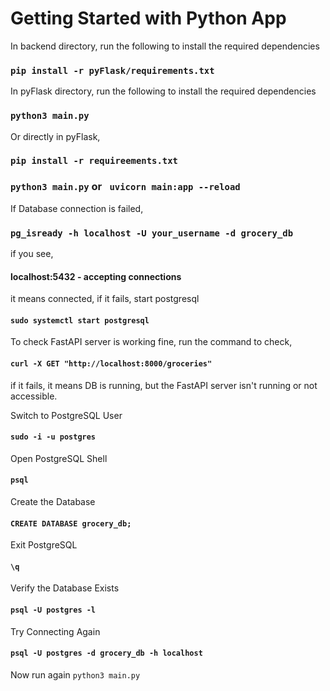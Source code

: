 # Getting Started with Python App

In backend directory, run the following to install the required dependencies

### `pip install -r pyFlask/requirements.txt`

In pyFlask directory, run the following to install the required dependencies

### `python3 main.py`

Or directly in pyFlask,

### `pip install -r requireements.txt`
### `python3 main.py` or ` uvicorn main:app --reload`

If Database connection is failed,
### `pg_isready -h localhost -U your_username -d grocery_db`

if you see, 
#### localhost:5432 - accepting connections
it means connected, if it fails, start postgresql
#### `sudo systemctl start postgresql`

To check FastAPI server is working fine, run the command to check,

#### `curl -X GET "http://localhost:8000/groceries"`

if it fails, it means DB is running, but the FastAPI server isn't running or not accessible.

Switch to PostgreSQL User
#### `sudo -i -u postgres`

Open PostgreSQL Shell
#### `psql`
Create the Database
#### `CREATE DATABASE grocery_db;`
Exit PostgreSQL
#### `\q`

Verify the Database Exists
#### `psql -U postgres -l`

Try Connecting Again
#### `psql -U postgres -d grocery_db -h localhost`

Now run again `python3 main.py`